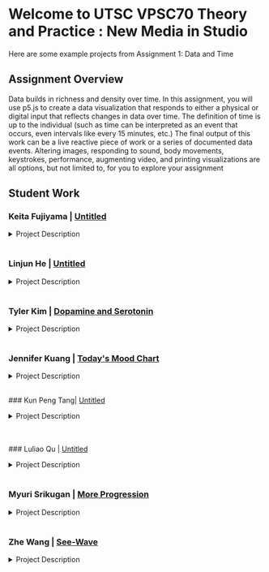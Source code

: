 
# Welcome to UTSC VPSC70 Theory and Practice : New Media in Studio 

Here are some example projects from Assignment 1: Data and Time

## Assignment Overview

Data builds in richness and density over time. In this assignment, you will use p5.js to create a data visualization that responds to either a physical or digital input that reflects changes in data over time. The definition of time is up to the individual (such as time can be interpreted as an event that occurs, even intervals like every 15 minutes, etc.) The final output of this work can be a live reactive piece of work or a series of documented data events. Altering images, responding to sound, body movements, keystrokes, performance, augmenting video, and printing visualizations are all options, but not limited to, for you to explore your assignment

## Student Work

### Keita Fujiyama | [Untitled](/utscnewmedia/StudentWorkAssignment1/keitaFujiyama/)

<details>
  <summary>Project Description</summary>
<br/>  
 This artwork is collecting minutes, and more than 100 lines will be outputted every minute to create unique pictures. A reason why I create a time-related artwork is that I sometimes forget how important time is. Time is finite, and we consume the same amount of time during our lives. However, we do not care if a minute has passed because a minute is very short, and it will pass before we realize it. 
  
  Also, in creating this artwork, I faced three challenges. The first challenge was that outputting random lines with the random RGB colours resulted in less beautiful pictures. Therefore, to make unique pictures beautiful every minute, I wrote a code which finally tries to select similar numbers with the RGB color which sets every minute. The second challenge was how to express different ways of spending time while sharing 'the same amount of time." Then, I came up with using a QR code to share the code to create their own unique picture per minute. There is no physical input because no one cannot control time. The third challenge was how to update each minute on the canvas. Unfortunately, I did not know how to erase the outputted subject from the canvas, so I created a code in which lines are densely overlaid to realize time updates.
</details>

<br/>

### Linjun He  | [Untitled](/utscnewmedia/StudentWorkAssignment1/linjunHe/)

<details>
  <summary>Project Description</summary>
  <br/>
 The theme of my work is that there are some things you can't do no matter how hard you try. My inspiration 
came  from  our  workshop1.  We  learned  how  to  fill  the  entire  canavas  with  random  shapes.  I  thought 
backwards  and  tried  to  use  random  graphics  to  clear  the  pattern  on  the  canavas.  This  is  very  interesting. 

  What's more interesting is that because I didn't find the right parameters, I can't clear the computer-generated 
patterns on the canavas when I randomly generate patterns. This got me thinking. In theory, as long as I press 
the mouse fast enough to clear the canavas. But it can't be done, just like some things in life, no matter how 
many times you try, you just can't get it done. At the same time, I also randomly generate the number of 
mouse clicks, so I can see how many times the mouse is clicked at any time. 
</details>

<br/>

### Tyler Kim  | [Dopamine and Serotonin](/utscnewmedia/StudentWorkAssignment1/tylerKim)
<details>
  <summary>Project Description</summary>
  <br/>
 In my work “Dopamine and Serotonin”, the program is presented as a simple start button
followed by a timer, counter for clicks and a button that says click. Upon clicking, a random word
from a list of words is printed onto the screen in a random size and location. Upon further
inspection, the button that says click doesn’t actually have any impact on the program and one
can click anywhere on the screen to make words pop up.
  
The idea behind this work comes from interactions on our phones on social media in an attempt
to produce dopamine and serotonin through various interactions on them. The work attempts to
simplify the interactions we go through on our phones to the core of the interaction by removing
all visual and audio queues with positive words and removing all interaction besides clicking.
The click button having no actual impact is a part of the work that aims to reflect on how many
of our interactions on social media have very little impact or meaning and could simply be
replaced by something else, in this case clicking anywhere else on the screen.
This is an important topic to me as many of my peers and/or friends are caught up in social
media and simply unable to put their phones down and are constantly consuming any bit they
can to get more “dopamine and serotonin”.
</details>

 <br/>
 
### Jennifer Kuang | [Today's Mood Chart](/utscnewmedia/StudentWorkAssignment1/jenniferKuang)
<details>
  <summary>Project Description</summary>
  <br/>
 Today’s Mood Chart is an interactive p5.js program that visualizes audio and 
simultaneously generates a chart based on the sound. The program invites audience to 
reply and response to the question “How is your day today?” in front of the 
microphone. Once the participant speaks, the ellipses on the canvas of the program 
will simultaneously duplicate and the size and color will also change, which is based 
on the frequency and volume of the sound. At the end, the participant can save the 
canvas as an image file, this is their mood chart for today.
  
This work uses data generated from the audio. Time plays a crucial role in this project 
because the chart looks different in every second as the data of the audio builds in 
richness and the ellipses change based on the data over time. The idea of this project 
is inspired by emotions/feelings chart which is a colorful wheel used by parents to 
know their children’s feeling. 

Through visualizing the audience’s audio, this project encourages audience to think 
and confess today’s mood and feeling. In this fast-paced age, things are happening 
and changing very quickly. We are overwhelmed by busy schedule and complex 
relationships, but seldom sit down and ask ourselves, “Am I happy today?” The artist 
hopes that this work can make the audience become aware of their own everyday 
moods and emotional changes.   
</details>

<br/>### Kun Peng Tang| [Untitled](/utscnewmedia/StudentWorkAssignment1/KunPengTang)
<details>
  <summary>Project Description</summary>
  <br/>
The dates shown in this project all are important dates that happened in the past two years 
against the coronavirus. Sixteen dates appeared in my project, and these sixteen different dates 
all recorded a critical event that happened on that day. In the project, I also added a clock, and I 
want to remind people that time is passing, but never forget the moments that damaged our life. 
During the coronavirus outbreak, sixteen events happened on sixteen different dates that have 
caused different levels of damage to my life and people's lives. Through this project, I want to 
record these dates forever so that the residents of this city and I can firmly remember the 
moments that the coronavirus did to our lives in the past two years.
The sixteen critical events that occurred on these sixteen dates are:
1. On January 23. 2020, the first identified case of Covid-19 in Toronto, means our life will 
change.
2. In March 17.2020, Ontario declared its first emergency during the pandemic outbreak.
3. From March 23.2020 to June 24.2020, the city was locked down for the first time, and the 
government limited the operation of important businesses.
4. On July 7.2020, Toronto introduced mask requirements for all public indoors. From that day, 
the mask became an essential item in our life.
5. On July 31.2020, the city of Toronto went into stage 3 open, which is the gym and all other 
public places are allowed to reopen, and we finally can get in touch with people and socialize with 
others.
6. On August 10.2020, it was the first summer after the coronavirus outbreak, and the city saw a 
significant decline in new cases.
7. From September 1.2020 to October 1.2020, affected cases began to rise steadily, Toronto, the 
peel region, the York Region, and Ottawa went back into stage 2 again because of the rising viral 
spread, and all the cinemas, gyms, bars, etc. closed again.
8. In July 23.2020, the city of Toronto was placed under lockdown again, and our life returned to 
isolation again.
9. On December 15.2020, with the overall plans for Covid-19 vaccinations across Canada, people 
have more hopes against the virus.
10. On December 26.2020, the government declared a province-wide shutdown. All the people in 
Ontario had to stay at home and cut off social contact with others.
11. On January 1.2021, the province declared stay-at-home orders for the entire province. It was 
the craziest order I have ever heard because the government did not recommend people go out for 
any unessential activity, such as driving around.
12. On March 8.2021, Toronto temporarily cancelled the stay-at-home orders, and people could 
finally go out.
13. On April 3.2021, following an uptick in new cases in Ontario, the province was exacerbated 
by more aggressive variants of SARS-CoV-2, and the virus became more infectious and 
dangerous.
14. On June 2.2021, the province finally started to reopen, and stages reopened the city of 
Toronto.
15. On March 21.2022, most provincial masking regulations were lifted by the government, so 
people could finally choose to wear masks or not according to their wishes.
16. On May 9.2022, the mayor John announced the termination of Toronto's Covid-19 state of 
emergency after being in effect for 777days.
</details>

<br/>

<br/>### Luliao Qu | [Untitled](/utscnewmedia/StudentWorkAssignment1/luliaoQu)
<details>
  <summary>Project Description</summary>
  <br/>
In  this  project,  I  decided  to  to  a  project  about  time.  The  theme  of  this  project  is  peaceful, 
slow flow of life can let me feel relax and peaceful. When I need to relax, I always choose to sit 
on my balcony to view the scene. So, in this project I shoot the daylight view on my balcony and 
the  night  view  on  it.  I  also  recorded  the  sound  on  the  balcony  to  let  the  audience  feeling  more 
about the atmosphere. I used p5 to write a code to show the day view and night view, when the 
mouse touch the picture, it will changed into different views. When I show this project in class, i 
want my classmates feel peaceful and relax.  
</details>

<br/>
  
### Myuri Srikugan | [More Progression](/utscnewmedia/StudentWorkAssignment1/myuriSrikugan)
<details>
  <summary>Project Description</summary>
 Using three prompts, I tempt viewers to engage with my work and explore some stigmas placed on different groups within our society. There are three numbered buttons
present, each in accordance to a prompt, and when each is pressed; different points on
the map of Canada will pop up respectfully with stories of individuals that have faced
some form of struggle that is often dismissed by institutions, the government and our
community. These issues have been present for a long time, yet progression seems to
be very slow, with some changes causing us to back track instead of progress. We live
in a world where transphobia is normalized, women are silenced, and men struggle to
open up about their mental health.  
  
 I try to bring awareness to these issues by sharing the views of those that have suffered from certain stigmas and stereotypes. The colour
of the points for each prompt remains the same to show the interconnectedness of
struggle between groups that face stigmas. The quotations that appear when hovering
over points share supportive messages or cries for help from individuals around that
region of Canada. 
  
  The quotations can be very heavy and for that reason I try to create a
welcoming visually minimalistic yet appealing digital format of delivering these stories
and messages to the viewer in a digestible and approachable way. For progression to
occur, awareness must be brought to issues that are often ignored. Through More
Progression, I hope to bring awareness to a few taunting issues present in Canada
today. 
</details>
<br/>

### Zhe Wang | [See-Wave](/utscnewmedia/StudentWorkAssignment1/zheWang)
<details>
  <summary>Project Description</summary>
  <br/>
The name of my project is called See-Wave. See-Wave was built with P5.js. It takes sound from microphone as an input and uses FFT (Fast Fourier Transformation) to filter the sound input. We always use computers to extract, transform, load, as well as analyze data. We tend to forget that mouse and keyboard are not the only intermediates that connect us to the computer’s brain. They way microphone takes in our sound is very similar to how we have conversations with people, instead, we are talking to the computer. 
  
  
 The code reacts to the sound around the microphone, and simultaneously filter and plot the sound wave on to the screen. The pitch of the sound, and the volume of the sound both take effect on the shape of the sound wave. However, talking to the microphone is not the only way to connect with computers via sound; We can also touch the microphone. By looking at the sound wave while touching the microphone, we get a sense of how ‘pleased’ the computer is. The faster we rub the microphone, the more disperse the wave is ---- faster motion creates louder, or in other word, noisier sound. The code dose not store any sound data from the microphone, everything presented corresponds to real-time data. It reminds us how living for the moment is important. People nowadays spend too much time looking at historical data, which creates a sense of living in the past. I’d like to have people to capture the pleasure they experience at this very moment by interacting with See-Wave.
</details>
